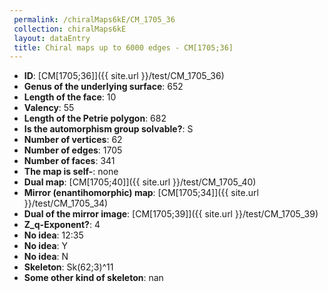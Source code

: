 ```yaml
--- 
 permalink: /chiralMaps6kE/CM_1705_36 
 collection: chiralMaps6kE
 layout: dataEntry
 title: Chiral maps up to 6000 edges - CM[1705;36]
---
```


- **ID**: [CM[1705;36]]({{ site.url }}/test/CM_1705_36)
- **Genus of the underlying surface**: 652
- **Length of the face**: 10
- **Valency**: 55
- **Length of the Petrie polygon**: 682
- **Is the automorphism group solvable?**: S
- **Number of vertices**: 62
- **Number of edges**: 1705
- **Number of faces**: 341
- **The map is self-**: none
- **Dual map**: [CM[1705;40]]({{ site.url }}/test/CM_1705_40)
- **Mirror (enantihomorphic) map**: [CM[1705;34]]({{ site.url }}/test/CM_1705_34)
- **Dual of the mirror image**: [CM[1705;39]]({{ site.url }}/test/CM_1705_39)
- **Z_q-Exponent?**: 4
- **No idea**:  12:35
- **No idea**: Y
- **No idea**: N
- **Skeleton**: Sk(62;3)^11
- **Some other kind of skeleton**: nan
